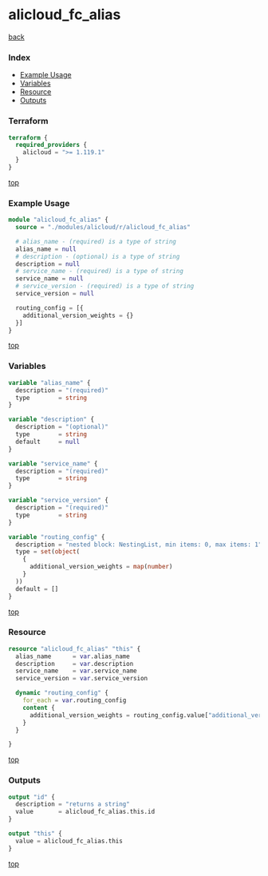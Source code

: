 # alicloud_fc_alias

[back](../alicloud.md)

### Index

- [Example Usage](#example-usage)
- [Variables](#variables)
- [Resource](#resource)
- [Outputs](#outputs)

### Terraform

```terraform
terraform {
  required_providers {
    alicloud = ">= 1.119.1"
  }
}
```

[top](#index)

### Example Usage

```terraform
module "alicloud_fc_alias" {
  source = "./modules/alicloud/r/alicloud_fc_alias"

  # alias_name - (required) is a type of string
  alias_name = null
  # description - (optional) is a type of string
  description = null
  # service_name - (required) is a type of string
  service_name = null
  # service_version - (required) is a type of string
  service_version = null

  routing_config = [{
    additional_version_weights = {}
  }]
}
```

[top](#index)

### Variables

```terraform
variable "alias_name" {
  description = "(required)"
  type        = string
}

variable "description" {
  description = "(optional)"
  type        = string
  default     = null
}

variable "service_name" {
  description = "(required)"
  type        = string
}

variable "service_version" {
  description = "(required)"
  type        = string
}

variable "routing_config" {
  description = "nested block: NestingList, min items: 0, max items: 1"
  type = set(object(
    {
      additional_version_weights = map(number)
    }
  ))
  default = []
}
```

[top](#index)

### Resource

```terraform
resource "alicloud_fc_alias" "this" {
  alias_name      = var.alias_name
  description     = var.description
  service_name    = var.service_name
  service_version = var.service_version

  dynamic "routing_config" {
    for_each = var.routing_config
    content {
      additional_version_weights = routing_config.value["additional_version_weights"]
    }
  }

}
```

[top](#index)

### Outputs

```terraform
output "id" {
  description = "returns a string"
  value       = alicloud_fc_alias.this.id
}

output "this" {
  value = alicloud_fc_alias.this
}
```

[top](#index)
